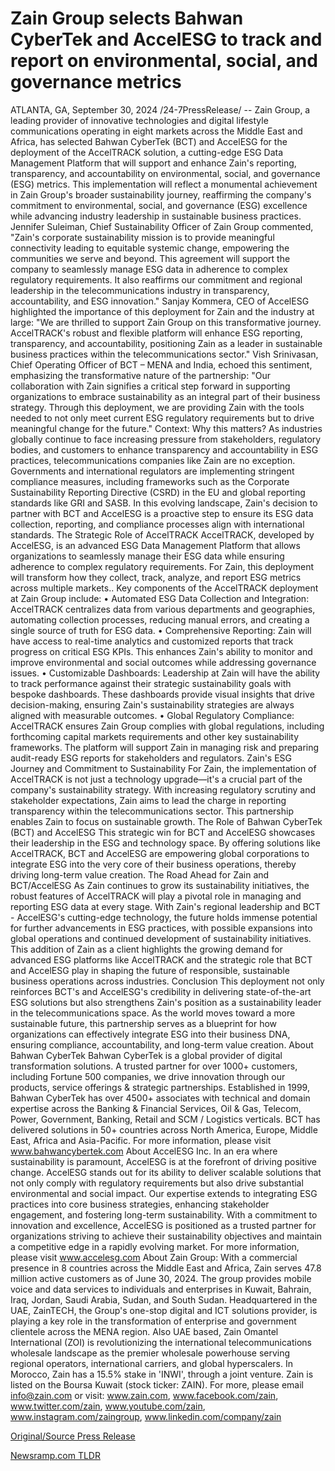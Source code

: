 # Zain Group selects Bahwan CyberTek and AccelESG to track and report on environmental, social, and governance metrics

ATLANTA, GA, September 30, 2024 /24-7PressRelease/ -- Zain Group, a leading provider of innovative technologies and digital lifestyle communications operating in eight markets across the Middle East and Africa, has selected Bahwan CyberTek (BCT) and AccelESG for the deployment of the AccelTRACK solution, a cutting-edge ESG Data Management Platform that will support and enhance Zain's reporting, transparency, and accountability on environmental, social, and governance (ESG) metrics.   This implementation will reflect a monumental achievement in Zain Group's broader sustainability journey, reaffirming the company's commitment to environmental, social, and governance (ESG) excellence while advancing industry leadership in sustainable business practices.  Jennifer Suleiman, Chief Sustainability Officer of Zain Group commented, "Zain's corporate sustainability mission is to provide meaningful connectivity leading to equitable systemic change, empowering the communities we serve and beyond. This agreement will support the company to seamlessly manage ESG data in adherence to complex regulatory requirements. It also reaffirms our commitment and regional leadership in the telecommunications industry in transparency, accountability, and ESG innovation."  Sanjay Kommera, CEO of AccelESG highlighted the importance of this deployment for Zain and the industry at large: "We are thrilled to support Zain Group on this transformative journey. AccelTRACK's robust and flexible platform will enhance ESG reporting, transparency, and accountability, positioning Zain as a leader in sustainable business practices within the telecommunications sector."  Vish Srinivasan, Chief Operating Officer of BCT – MENA and India, echoed this sentiment, emphasizing the transformative nature of the partnership: "Our collaboration with Zain signifies a critical step forward in supporting organizations to embrace sustainability as an integral part of their business strategy. Through this deployment, we are providing Zain with the tools needed to not only meet current ESG regulatory requirements but to drive meaningful change for the future."  Context: Why this matters? As industries globally continue to face increasing pressure from stakeholders, regulatory bodies, and customers to enhance transparency and accountability in ESG practices, telecommunications companies like Zain are no exception. Governments and international regulators are implementing stringent compliance measures, including frameworks such as the Corporate Sustainability Reporting Directive (CSRD) in the EU and global reporting standards like GRI and SASB. In this evolving landscape, Zain's decision to partner with BCT and AccelESG is a proactive step to ensure its ESG data collection, reporting, and compliance processes align with international standards.  The Strategic Role of AccelTRACK  AccelTRACK, developed by AccelESG, is an advanced ESG Data Management Platform that allows organizations to seamlessly manage their ESG data while ensuring adherence to complex regulatory requirements. For Zain, this deployment will transform how they collect, track, analyze, and report ESG metrics across multiple markets..  Key components of the AccelTRACK deployment at Zain Group include: •	Automated ESG Data Collection and Integration: AccelTRACK centralizes data from various departments and geographies, automating collection processes, reducing manual errors, and creating a single source of truth for ESG data. •	Comprehensive Reporting: Zain will have access to real-time analytics and customized reports that track progress on critical ESG KPIs. This enhances Zain's ability to monitor and improve environmental and social outcomes while addressing governance issues. •	Customizable Dashboards: Leadership at Zain will have the ability to track performance against their strategic sustainability goals with bespoke dashboards. These dashboards provide visual insights that drive decision-making, ensuring Zain's sustainability strategies are always aligned with measurable outcomes. •	Global Regulatory Compliance: AccelTRACK ensures Zain Group complies with global regulations, including forthcoming capital markets requirements and other key sustainability frameworks. The platform will support Zain in managing risk and preparing audit-ready ESG reports for stakeholders and regulators.  Zain's ESG Journey and Commitment to Sustainability For Zain, the implementation of AccelTRACK is not just a technology upgrade—it's a crucial part of the company's sustainability strategy. With increasing regulatory scrutiny and stakeholder expectations, Zain aims to lead the charge in reporting transparency within the telecommunications sector. This partnership enables Zain to focus on sustainable growth.   The Role of Bahwan CyberTek (BCT) and AccelESG This strategic win for BCT and AccelESG showcases their leadership in the ESG and technology space. By offering solutions like AccelTRACK, BCT and AccelESG are empowering global corporations to integrate ESG into the very core of their business operations, thereby driving long-term value creation.  The Road Ahead for Zain and BCT/AccelESG As Zain continues to grow its sustainability initiatives, the robust features of AccelTRACK will play a pivotal role in managing and reporting ESG data at every stage. With Zain's regional leadership and BCT - AccelESG's cutting-edge technology, the future holds immense potential for further advancements in ESG practices, with possible expansions into global operations and continued development of sustainability initiatives.  This addition of Zain as a client highlights the growing demand for advanced ESG platforms like AccelTRACK and the strategic role that BCT and AccelESG play in shaping the future of responsible, sustainable business operations across industries.  Conclusion This deployment not only reinforces BCT's and AccelESG's credibility in delivering state-of-the-art ESG solutions but also strengthens Zain's position as a sustainability leader in the telecommunications space. As the world moves toward a more sustainable future, this partnership serves as a blueprint for how organizations can effectively integrate ESG into their business DNA, ensuring compliance, accountability, and long-term value creation.  About Bahwan CyberTek Bahwan CyberTek is a global provider of digital transformation solutions. A trusted partner for over 1000+ customers, including Fortune 500 companies, we drive innovation through our products, service offerings & strategic partnerships. Established in 1999, Bahwan CyberTek has over 4500+ associates with technical and domain expertise across the Banking & Financial Services, Oil & Gas, Telecom, Power, Government, Banking, Retail and SCM / Logistics verticals. BCT has delivered solutions in 50+ countries across North America, Europe, Middle East, Africa and Asia-Pacific. For more information, please visit www.bahwancybertek.com  About AccelESG Inc. In an era where sustainability is paramount, AccelESG is at the forefront of driving positive change. AccelESG stands out for its ability to deliver scalable solutions that not only comply with regulatory requirements but also drive substantial environmental and social impact. Our expertise extends to integrating ESG practices into core business strategies, enhancing stakeholder engagement, and fostering long-term sustainability. With a commitment to innovation and excellence, AccelESG is positioned as a trusted partner for organizations striving to achieve their sustainability objectives and maintain a competitive edge in a rapidly evolving market. For more information, please visit www.accelesg.com  About Zain Group:  With a commercial presence in 8 countries across the Middle East and Africa, Zain serves 47.8 million active customers as of June 30, 2024. The group provides mobile voice and data services to individuals and enterprises in Kuwait, Bahrain, Iraq, Jordan, Saudi Arabia, Sudan, and South Sudan. Headquartered in the UAE, ZainTECH, the Group's one-stop digital and ICT solutions provider, is playing a key role in the transformation of enterprise and government clientele across the MENA region. Also UAE based, Zain Omantel International (ZOI) is revolutionizing the international telecommunications wholesale landscape as the premier wholesale powerhouse serving regional operators, international carriers, and global hyperscalers. In Morocco, Zain has a 15.5% stake in 'INWI', through a joint venture. Zain is listed on the Boursa Kuwait (stock ticker: ZAIN). For more, please email info@zain.com or visit: www.zain.com, www.facebook.com/zain, www.twitter.com/zain, www.youtube.com/zain, www.instagram.com/zaingroup, www.linkedin.com/company/zain 

[Original/Source Press Release](https://www.24-7pressrelease.com/press-release/514787/zain-group-selects-bahwan-cybertek-and-accelesg-to-track-and-report-on-environmental-social-and-governance-metrics) 

[Newsramp.com TLDR](https://newsramp.com/None) 